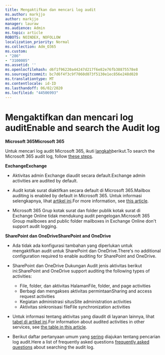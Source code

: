 ```yaml
---
title: Mengaktifkan dan mencari log audit
ms.author: markjjo
author: markjjo
manager: lauraw
ms.audience: Admin
ms.topic: article
ROBOTS: NOINDEX, NOFOLLOW
localization_priority: Normal
ms.collection: Adm_O365
ms.custom:
- "286"
- "3100005"
ms.assetid: ''
ms.openlocfilehash: d6f1f96220a44247d217f6e82e76fb38875578e8
ms.sourcegitcommit: bc7d6f4f3c9f7060d073f5130e1ec856e248d020
ms.translationtype: MT
ms.contentlocale: id-ID
ms.lasthandoff: 06/02/2020
ms.locfileid: "44506993"
---
```

# <a name="enable-and-search-the-audit-log"></a><span data-ttu-id="22037-102">Mengaktifkan dan mencari log audit</span><span class="sxs-lookup"><span data-stu-id="22037-102">Enable and search the Audit log</span></span>

<span data-ttu-id="22037-103">**Microsoft 365**</span><span class="sxs-lookup"><span data-stu-id="22037-103">**Microsoft 365**</span></span>

<span data-ttu-id="22037-104">Untuk mencari log audit Microsoft 365, ikuti [langkah](https://docs.microsoft.com/microsoft-365/compliance/search-the-audit-log-in-security-and-compliance#search-the-audit-log)berikut.</span><span class="sxs-lookup"><span data-stu-id="22037-104">To search the Microsoft 365 audit log, follow [these steps](https://docs.microsoft.com/microsoft-365/compliance/search-the-audit-log-in-security-and-compliance#search-the-audit-log).</span></span>

<span data-ttu-id="22037-105">**Exchange**</span><span class="sxs-lookup"><span data-stu-id="22037-105">**Exchange**</span></span>

- <span data-ttu-id="22037-106">Aktivitas admin Exchange diaudit secara default.</span><span class="sxs-lookup"><span data-stu-id="22037-106">Exchange admin activities are audited by default.</span></span>

- <span data-ttu-id="22037-107">Audit kotak surat diaktifkan secara default di Microsoft 365.</span><span class="sxs-lookup"><span data-stu-id="22037-107">Mailbox auditing is enabled by default in Microsoft 365.</span></span> <span data-ttu-id="22037-108">Untuk informasi selengkapnya, lihat [artikel ini](https://docs.microsoft.com/microsoft-365/compliance/enable-mailbox-auditing).</span><span class="sxs-lookup"><span data-stu-id="22037-108">For more information, see  [this article](https://docs.microsoft.com/microsoft-365/compliance/enable-mailbox-auditing).</span></span>

- <span data-ttu-id="22037-109">Microsoft 365 Grup kotak surat dan folder publik kotak surat di Exchange Online tidak mendukung audit pengelogan.</span><span class="sxs-lookup"><span data-stu-id="22037-109">Microsoft 365 Group mailboxes and public folder mailboxes in Exchange Online don't support audit logging.</span></span>

<span data-ttu-id="22037-110">**SharePoint dan OneDrive**</span><span class="sxs-lookup"><span data-stu-id="22037-110">**SharePoint and OneDrive**</span></span>

- <span data-ttu-id="22037-111">Ada tidak ada konfigurasi tambahan yang diperlukan untuk mengaktifkan audit untuk SharePoint dan OneDrive.</span><span class="sxs-lookup"><span data-stu-id="22037-111">There's no additional configuration required to enable auditing for SharePoint and OneDrive.</span></span>

- <span data-ttu-id="22037-112">SharePoint dan OneDrive Dukungan Audit jenis aktivitas berikut ini:</span><span class="sxs-lookup"><span data-stu-id="22037-112">SharePoint and OneDrive support auditing the following types of activities:</span></span>

    - <span data-ttu-id="22037-113">File, folder, dan aktivitas Halaman</span><span class="sxs-lookup"><span data-stu-id="22037-113">File, folder, and page activities</span></span>
    - <span data-ttu-id="22037-114">Berbagi dan mengakses aktivitas permintaan</span><span class="sxs-lookup"><span data-stu-id="22037-114">Sharing and access request activities</span></span>
    - <span data-ttu-id="22037-115">Kegiatan administrasi situs</span><span class="sxs-lookup"><span data-stu-id="22037-115">Site administration activities</span></span>
    - <span data-ttu-id="22037-116">Aktivitas sinkronisasi file</span><span class="sxs-lookup"><span data-stu-id="22037-116">File synchronization activities</span></span>

- <span data-ttu-id="22037-117">Untuk informasi tentang aktivitas yang diaudit di layanan lainnya, lihat [tabel di artikel ini](https://docs.microsoft.com/microsoft-365/compliance/search-the-audit-log-in-security-and-compliance#audited-activities).</span><span class="sxs-lookup"><span data-stu-id="22037-117">For information about audited activities in other services, see  [the table in this article](https://docs.microsoft.com/microsoft-365/compliance/search-the-audit-log-in-security-and-compliance#audited-activities).</span></span>

- <span data-ttu-id="22037-118">Berikut daftar pertanyaan umum yang [sering](https://docs.microsoft.com/microsoft-365/compliance/search-the-audit-log-in-security-and-compliance#frequently-asked-questions) diajukan tentang pencarian log audit.</span><span class="sxs-lookup"><span data-stu-id="22037-118">Here a list of frequently asked questions [frequently asked questions](https://docs.microsoft.com/microsoft-365/compliance/search-the-audit-log-in-security-and-compliance#frequently-asked-questions) about searching the audit log.</span></span>